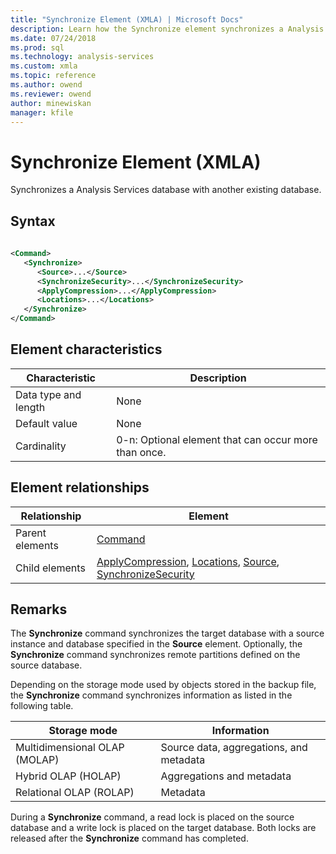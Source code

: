 ```yaml
---
title: "Synchronize Element (XMLA) | Microsoft Docs"
description: Learn how the Synchronize element synchronizes a Analysis Services database with another existing database.
ms.date: 07/24/2018
ms.prod: sql
ms.technology: analysis-services
ms.custom: xmla
ms.topic: reference
ms.author: owend
ms.reviewer: owend
author: minewiskan
manager: kfile
---
```

# Synchronize Element (XMLA)

  Synchronizes a Analysis Services database with another existing database.  
  
## Syntax  
  
```xml  
  
<Command>  
   <Synchronize>  
      <Source>...</Source>  
      <SynchronizeSecurity>...</SynchronizeSecurity>  
      <ApplyCompression>...</ApplyCompression>  
      <Locations>...</Locations>  
   </Synchronize>  
</Command>  
```  
  
## Element characteristics  
  
|Characteristic|Description|  
|--------------------|-----------------|  
|Data type and length|None|  
|Default value|None|  
|Cardinality|0-n: Optional element that can occur more than once.|  
  
## Element relationships  
  
|Relationship|Element|  
|------------------|-------------|  
|Parent elements|[Command](../xml-elements-properties/command-element-xmla.md)|  
|Child elements|[ApplyCompression](../xml-elements-properties/applycompression-element-xmla.md), [Locations](../xml-elements-properties/locations-element-xmla.md), [Source](../xml-elements-properties/source-element-synchronize-xmla.md), [SynchronizeSecurity](../xml-elements-properties/synchronizesecurity-element-xmla.md)|  
  
## Remarks  
 The **Synchronize** command synchronizes the target database with a source instance and database specified in the **Source** element. Optionally, the **Synchronize** command synchronizes remote partitions defined on the source database.  
  
 Depending on the storage mode used by objects stored in the backup file, the **Synchronize** command synchronizes information as listed in the following table.  
  
|Storage mode|Information|  
|------------------|-----------------|  
|Multidimensional OLAP (MOLAP)|Source data, aggregations, and metadata|  
|Hybrid OLAP (HOLAP)|Aggregations and metadata|  
|Relational OLAP (ROLAP)|Metadata|  
  
 During a **Synchronize** command, a read lock is placed on the source database and a write lock is placed on the target database. Both locks are released after the **Synchronize** command has completed.  
